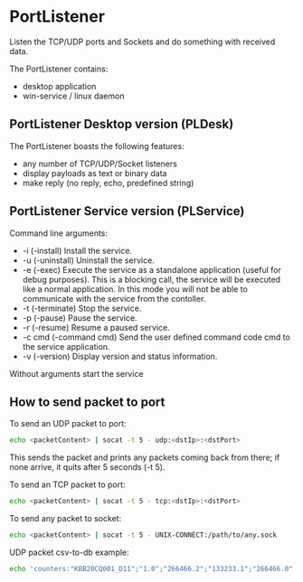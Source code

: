 # PortListener

Listen the TCP/UDP ports and Sockets and do something with received data.

The PortListener contains:
 * desktop application
 * win-service / linux daemon

## PortListener Desktop version (PLDesk)

The PortListener boasts the following features:

 * any number of TCP/UDP/Socket listeners
 * display payloads as text or binary data
 * make reply (no reply, echo, predefined string)

## PortListener Service version (PLService)

Command line arguments:
 * -i (-install) Install the service.
 * -u (-uninstall) Uninstall the service.
 * -e (-exec) Execute the service as a standalone application (useful for debug purposes). This is a blocking call, the service will be executed like a normal application. In this mode you will not be able to communicate with the service from the contoller.
 * -t (-terminate) Stop the service.
 * -p (-pause) Pause the service.
 * -r (-resume) Resume a paused service.
 * -c cmd (-command cmd) Send the user defined command code cmd to the service application.
 * -v (-version) Display version and status information.

Without arguments start the service

## How to send packet to port

To send an UDP packet to port:
```sh
echo <packetContent> | socat -t 5 - udp:<dstIp>:<dstPort>
```
This sends the packet and prints any packets coming back from there;
if none arrive, it quits after 5 seconds (-t 5).

To send an TCP packet to port:
```sh
echo <packetContent> | socat -t 5 - tcp:<dstIp>:<dstPort>
```

To send any packet to socket:
```sh
echo <packetContent> | socat -t 5 - UNIX-CONNECT:/path/to/any.sock
```

UDP packet csv-to-db example:
```sh
echo 'counters:"KBB20CQ001_D11";"1.0";"266466.2";"133233.1";"266466.0";"2023-07-18-10:47:54:222"' | socat -t 5 - udp:localhost:2424
```